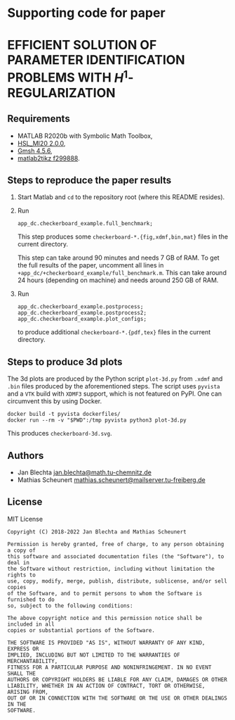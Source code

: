 # Supporting code for paper #
# EFFICIENT SOLUTION OF PARAMETER IDENTIFICATION PROBLEMS WITH $H^1$-REGULARIZATION #


## Requirements ##

* MATLAB R2020b with Symbolic Math Toolbox,
* [HSL_MI20 2.0.0](https://www.hsl.rl.ac.uk/packages/hsl_mi20.html),
* [Gmsh 4.5.6](https://gmsh.info),
* [matlab2tikz f299888](https://github.com/matlab2tikz/matlab2tikz/tree/f299888fc381a6976009678a7dc00e6fe6872bd2).


## Steps to reproduce the paper results ##

1. Start Matlab and `cd` to the repository root
   (where this README resides).
2. Run
   ```
   app_dc.checkerboard_example.full_benchmark;
   ```
   This step produces some `checkerboard-*.{fig,xdmf,bin,mat}`
   files in the current directory.

   This step can take around 90 minutes and needs 7 GB of RAM.
   To get the full results of the paper, uncomment all lines
   in `+app_dc/+checkerboard_example/full_benchmark.m`. This
   can take around 24 hours (depending on machine) and needs
   around 250 GB of RAM.
3. Run
   ```
   app_dc.checkerboard_example.postprocess;
   app_dc.checkerboard_example.postprocess2;
   app_dc.checkerboard_example.plot_configs;
   ```
   to produce additional
   `checkerboard-*.{pdf,tex}` files in
   the current directory.


## Steps to produce 3d plots ##

The 3d plots are produced by the Python script `plot-3d.py`
from `.xdmf` and `.bin` files produced by the aforementioned
steps. The script uses `pyvista` and a `VTK` build with `XDMF3`
support, which is not featured on PyPI. One can circumvent this
by using Docker.
```
docker build -t pyvista dockerfiles/
docker run --rm -v "$PWD":/tmp pyvista python3 plot-3d.py
```
This produces `checkerboard-3d.svg`.


## Authors ##

* Jan Blechta <jan.blechta@math.tu-chemnitz.de>
* Mathias Scheunert <mathias.scheunert@mailserver.tu-freiberg.de>


## License ##

MIT License
```
Copyright (C) 2018-2022 Jan Blechta and Mathias Scheunert

Permission is hereby granted, free of charge, to any person obtaining a copy of
this software and associated documentation files (the "Software"), to deal in
the Software without restriction, including without limitation the rights to
use, copy, modify, merge, publish, distribute, sublicense, and/or sell copies
of the Software, and to permit persons to whom the Software is furnished to do
so, subject to the following conditions:

The above copyright notice and this permission notice shall be included in all
copies or substantial portions of the Software.

THE SOFTWARE IS PROVIDED "AS IS", WITHOUT WARRANTY OF ANY KIND, EXPRESS OR
IMPLIED, INCLUDING BUT NOT LIMITED TO THE WARRANTIES OF MERCHANTABILITY,
FITNESS FOR A PARTICULAR PURPOSE AND NONINFRINGEMENT. IN NO EVENT SHALL THE
AUTHORS OR COPYRIGHT HOLDERS BE LIABLE FOR ANY CLAIM, DAMAGES OR OTHER
LIABILITY, WHETHER IN AN ACTION OF CONTRACT, TORT OR OTHERWISE, ARISING FROM,
OUT OF OR IN CONNECTION WITH THE SOFTWARE OR THE USE OR OTHER DEALINGS IN THE
SOFTWARE.
```
